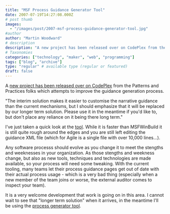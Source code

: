 ```yaml
---
title: "MSF Process Guidance Generator Tool"
date: 2007-07-19T14:27:08.000Z
# post thumb
images:
  - "/images/post/2007-msf-process-guidance-generator-tool.jpg"
#author
author: "Martin Woodward"
# description
description: "A new project has been released over on CodePlex from the Patterns and Practices folks which attempts to improve the guidance generation process."
# Taxonomies
categories: ["technology", "maker", "web", "programming"]
tags: ["blog", "archive"]
type: "regular" # available type (regular or featured)
draft: false
---
```

A [new project has been released over on CodePlex](http://www.codeplex.com/process/Release/ProjectReleases.aspx?ReleaseId=5626) from the Patterns and Practices folks which attempts to improve the guidance generation process.    

"The interim solution makes it easier to customise the narrative guidance than the current mechanisms, but I should emphasize that it will be replaced by our longer term solution. Please use it in the meantime if you'd like to, but don't place any reliance on it being there long term." 

I've just taken a quick look at the [tool](http://www.codeplex.com/process/Release/ProjectReleases.aspx?ReleaseId=5626).  While it is faster than MSFWinBuild it is still quite rough around the edges and you are still left editing the guidance XML file (which for Agile is a single file with over 10,000 lines...). 

Any software processs should evolve as you change it to meet the stengths and weeknesses in your organization.  As those stengths and weekness change, but also as new tools, techniques and technologies are made available, so your process will need some tweaking.  With the current tooling, many teams let their process guidance pages get out of date with their actual process usage - which is a very bad thing (especially when a new member of the team joins or worse, the external auditor comes to inspect your team). 

It is a very welcome development that work is going on in this area.  I cannot wait to see that "longer term solution" when it arrives, in the meantime I'll be using the [process generator tool](http://www.codeplex.com/process/Release/ProjectReleases.aspx).